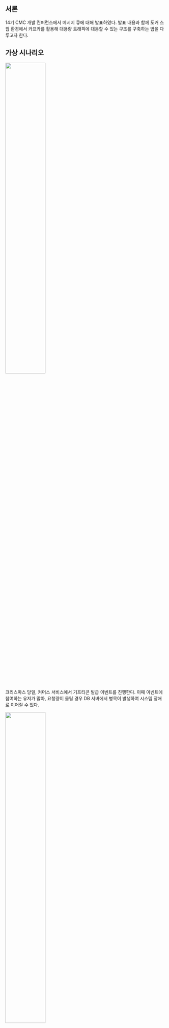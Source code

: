 ## 서론
14기 CMC 개발 컨퍼런스에서 메시지 큐에 대해 발표하였다.
발표 내용과 함께 도커 스웜 환경에서 카프카를 활용해 대용량 트래픽에 대응할 수 있는 구조를 구축하는 법을 다루고자 한다.
## 가상 시나리오
<img src = "https://velog.velcdn.com/images/kkhkr98/post/2a4961c9-fd46-4cb5-b3a5-12218421a65a/image.png" width = "50%" height = "50%" />

크리스마스 당일, 커머스 서비스에서 기프티콘 발급 이벤트를 진행한다.
이때 이벤트에 참여하는 유저가 많아, 요청량이 몰릴 경우 DB 서버에서 병목이 발생하여 시스템 장애로 이어질 수 있다.

<img src = "https://velog.velcdn.com/images/kkhkr98/post/59d39311-266b-4fa8-9156-e6155ed6b758/image.png" width = "50%" height = "50%" />

이를 해결하기 위해 메인 서버와 기프티콘 발급 서버를 분리하고, 이를 메시지 큐로 비동기적으로 연결한다.
- 메인 서버는 기프티콘 발급 요청 이외 요청은 처리하고, 기프티콘 요청은 메시지큐로 그대로 던진다.
- 기프티콘 발급 서버는 메시지 큐에서 메시지를 수신하여 요청을 지연하여 처리할 수 있다.
## 서버 구축
- 사용한 서버
![](https://velog.velcdn.com/images/kkhkr98/post/952bd0da-d91c-4ec1-a9a6-4cd5feef3cbd/image.png)


기존에 구축한 도커 스웜 클러스터를 이용해주었다.
매니저 노드 1대, 워커 노드 6대(5대 + 카프카 서버 1대)로 구성하였다.
### 카프카 서버 배포
#### 워커 노드 추가
```bash
# 매니저 노드
docker swarm join-token worker
```

```bash
# 워커 노드
docker swarm join --token <스웜 토큰> <매니저 노드 ip>:2377 --advertise-addr <워커 노드 ip>
```
#### 서버 라벨 등록
```bash
docker node update --label-add kafka_server=true swarm-worker1
```
카프카의 경우, t3.micro 서버에서 구동하기에 무리가 있다.
따라서 카프카는 특정 서버를 라벨로 지정해 배포해준다.
#### 도커 스택 배포
```yml
version: '3'

services:
  zookeeper:  
	restart: always  
	image: wurstmeister/zookeeper  
	container_name: zookeeper  
	deploy:
      replicas: 1
      placement:
        constraints:
          - node.labels.kafka_server == true # 라벨로 노드 제한
	ports:  
		- "2181:2181"
  kafka:
    restart: always
    image: wurstmeister/kafka:2.12-2.5.0
    container_name: kafka
    deploy:
      replicas: 1
      placement:
        constraints:
          - node.labels.kafka_server == true # 라벨로 노드 제한
    ports:
      - "9092:9092"
    environment:
      KAFKA_ZOOKEEPER_CONNECT: zookeeper:2181
      KAFKA_ADVERTISED_LISTENERS: INTERNAL://kafka:19092,EXTERNAL://<서버 ip>:9092
      KAFKA_LISTENER_SECURITY_PROTOCOL_MAP: INTERNAL:PLAINTEXT,EXTERNAL:PLAINTEXT
      KAFKA_LISTENERS: INTERNAL://0.0.0.0:19092,EXTERNAL://0.0.0.0:9092
      KAFKA_INTER_BROKER_LISTENER_NAME: INTERNAL
      KAFKA_ADVERTISED_HOST_NAME: <서버 ip> # 외부 서버 ip 주소
      KAFKA_ADVERTISED_PORT: 9092
      KAFKA_CREATE_TOPICS: "coupon_create:1:1"
    volumes:
      - /var/run/docker.sock:/var/run/docker.sock
```
docker-compose.yml 파일을 매니저 노드에 작성해준다.
```bash
docker stack deploy -c docker-compose.yml kafka
```
작성한 도커 컴포즈 파일로 도커 스택을 배포해준다.
### 스프링 어플리케이션 연동
#### 컨슈머 어플리케이션 (기프티콘 발급 서버) 설정
```java
@Configuration  
public class KafkaConsumerConfig {  
  
	@Bean  
	public ConsumerFactory<String, Long> consumerFactory(){  
		Map<String, Object> config = new HashMap<>();  
		  
		config.put(ConsumerConfig.BOOTSTRAP_SERVERS_CONFIG,
		 "<서버 ip>:9092");  
		config.put(ConsumerConfig.GROUP_ID_CONFIG, "group_1");  
		config.put(ConsumerConfig.KEY_DESERIALIZER_CLASS_CONFIG,
		 StringDeserializer.class);  
		config.put(ConsumerConfig.VALUE_DESERIALIZER_CLASS_CONFIG, 
		LongDeserializer.class);  
		  
		return new DefaultKafkaConsumerFactory<>(config);  
	}  
	  
	@Bean  
	public ConcurrentKafkaListenerContainerFactory<String, Long> 
	kafkaListenerContainerFactory(){  
		ConcurrentKafkaListenerContainerFactory<String, Long> factory = 
		new ConcurrentKafkaListenerContainerFactory<>();  
		factory.setConsumerFactory(consumerFactory());  
	  
		return factory;  
	}  
}
```
#### 프로듀서 어플리케이션 (메인 api 서버) 설정
```java
@Configuration
public class KafkaProducerConfig {

    @Bean
    public ProducerFactory<String, Long> producerFactory(){
        Map<String, Object> config = new HashMap<>();

        config.put(ProducerConfig.BOOTSTRAP_SERVERS_CONFIG, "3.34.180.0:9092");
        config.put(ProducerConfig.KEY_SERIALIZER_CLASS_CONFIG, StringSerializer.class);
        config.put(ProducerConfig.VALUE_SERIALIZER_CLASS_CONFIG, LongSerializer.class);

        return new DefaultKafkaProducerFactory<>(config);
    }

    @Bean
    public KafkaTemplate<String, Long> kafkaTemplate(){
        return new KafkaTemplate<>(producerFactory());
    }
}
```
### 스프링 어플리케이션 배포
![](https://velog.velcdn.com/images/kkhkr98/post/d5c9568f-5ade-45b2-9df1-586ad2096133/image.png)
![](https://velog.velcdn.com/images/kkhkr98/post/745e1119-73a4-431f-85a2-a6e96909aa36/image.png)

- 싱글 브로커 카프카 서버 1대
- 프로듀서 (메인 api) 서버 4대
- 컨슈머 (기프티콘 발급) 서버 1대

를 구축해주었다. 
RDS를 t3.micro 서버로 구축하여 커넥션 갯수에 제한이 있어 api 서버를 더 늘려줄 수 없었다.

### Ngrinder 테스트
Ngrinder는 다음 블로그를 참고하여 구축해주었다.
https://velog.io/@poepoe117/nGrinder을-이용한-Spring-Boot-부하-테스트
#### 참고사항
- Mac, Ec2 Ami 환경에서 오류가 발생하여 Ec2 t3.xl ubuntu 서버에 구축해주었다.
- 정밀한 결과를 위해서는 Controller, Agent 서버를 따로 구축해주어야 하나,
자본과 시간 관계 상 한대의 서버에 구축해주었다.
- 버전은 3.4를 사용했다. (latest 버전은 오류가 발생한다!)
### Ngrinder 테스트
#### Kafka 없이, 동시 접속자 6000명
![](https://velog.velcdn.com/images/kkhkr98/post/a688b1c6-456b-46f4-8e7e-4a495fc1d247/image.png)

-  Err rate 68.06%
#### Kafka, 동시 접속자 6000명
![](https://velog.velcdn.com/images/kkhkr98/post/d060aea8-550a-4b43-b524-cd9428bb39c7/image.png)
- Err rate 37.49%

카프카를 사용했을 때, 에러 발생율에서 약 44퍼센트의 개선사항이 있었다.

## 결론
카프카를 사용했을 때, 유의미한 개선사항이 있는 것을 확인할 수 있었다.
DB 서버를 스케일업 해주고 api 서버 댓수를 늘려준다면 더 극적인 결과를 만들 수 있을 것이다.

\똑같은 EC2 서버를 여러 대 구축하는 과정에서 TerraForm의 필요성을 인지했다..
여러 대의 서버를 구축할 경우, TerraForm을 도입하면 좋을 것 같다.



도커 스웜 환경에서 카프카와 스프링 어플리케이션을 구축하고 Ngrinder 테스트를 해보자